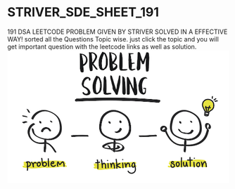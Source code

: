 # STRIVER_SDE_SHEET_191


191 DSA LEETCODE PROBLEM GIVEN BY STRIVER SOLVED IN A EFFECTIVE WAY!
sorted all the Questions Topic wise.
just click the topic and you will get important question with the leetcode links as well as solution.
![Alt text](Creative-Problem-Solving-Process.jpeg)
